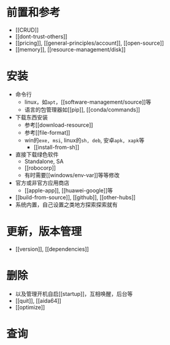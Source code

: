 # 前置和参考
- [[CRUD]]
- [[dont-trust-others]]
- [[pricing]], [[general-principles/account]], [[open-source]]
- [[memory]], [[resource-management/disk]]
# 安装
- 命令行
  - linux，如`apt`，[[software-management/source]]等
  - 语言的包管理器如[[pip]], [[conda/commands]]
- 下载东西安装
  - 参考[[download-resource]]
  - 参考[[file-format]]
  - win的`exe, msi`, linux的`sh, deb`, 安卓`apk, xapk`等
    - [[install-from-sh]]
- 直接下载绿色软件
  - Standalone, SA
  - [[robocorp]]
  - 有时需要[[windows/env-var]]等等修改
- 官方或非官方应用商店
  - [[apple-app]], [[huawei-google]]等
- [[build-from-source]], [[github]], [[other-hubs]]
- 系统内置，自己设置之类地方探索探索就有
# 更新，版本管理
- [[version]], [[dependencies]]
# 删除
- 以及管理开机自启[[startup]]，互相唤醒，后台等
- [[quit]], [[aida64]]
- [[optimize]]
# 查询
